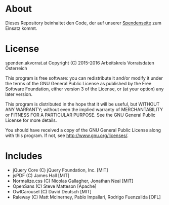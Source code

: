 # About
Dieses Repository beinhaltet den Code, der auf unserer [Spendenseite](https://spenden.akvorrat.at/) zum Einsatz kommt.

# License
spenden.akvorrat.at
Copyright (C) 2015-2016 Arbeitskreis Vorratsdaten Österreich

This program is free software: you can redistribute it and/or modify
it under the terms of the GNU General Public License as published by
the Free Software Foundation, either version 3 of the License, or
(at your option) any later version.

This program is distributed in the hope that it will be useful,
but WITHOUT ANY WARRANTY; without even the implied warranty of
MERCHANTABILITY or FITNESS FOR A PARTICULAR PURPOSE.  See the
GNU General Public License for more details.

You should have received a copy of the GNU General Public License
along with this program.  If not, see <http://www.gnu.org/licenses/>.

# Includes
- jQuery Core (C) jQuery Foundation, Inc. [MIT]
- jsPDF (C) James Hall [MIT]
- Normalize.css (C) Nicolas Gallagher, Jonathan Neal [MIT]
- OpenSans (C) Steve Matteson [Apache]
- OwlCarousel (C) David Deutsch [MIT]
- Raleway (C) Matt McInerney, Pablo Impallari, Rodrigo Fuenzalida [OFL]
